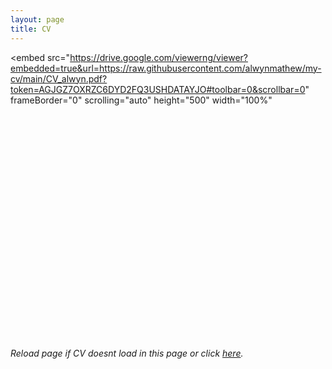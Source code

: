 ```yaml
---
layout: page
title: CV
---
```


<embed
    src="https://drive.google.com/viewerng/viewer?embedded=true&url=https://raw.githubusercontent.com/alwynmathew/my-cv/main/CV_alwyn.pdf?token=AGJGZ7OXRZC6DYD2FQ3USHDATAYJO#toolbar=0&scrollbar=0"
    frameBorder="0"
    scrolling="auto"
    height="500"
    width="100%"
>

<div id="adobe-dc-view" style="height: 360px; width: 500px;"></div>
<script src="https://documentcloud.adobe.com/view-sdk/main.js"></script>
<script type="text/javascript">
  document.addEventListener("adobe_dc_view_sdk.ready", function(){
    var adobeDCView = new AdobeDC.View({clientId: "954c570b56994c22881e4bfd957116d8, divId: "adobe-dc-view"});
    adobeDCView.previewFile({
      content:{ location: 
        { url: "https://raw.githubusercontent.com/alwynmathew/my-cv/main/CV_alwyn.pdf?token=AGJGZ7OXRZC6DYD2FQ3USHDATAYJO"}},
      metaData:{fileName: "CV_alwyn.pdf}
    },
    {
      embedMode: "SIZED_CONTAINER"
    });
  });
</script>


_Reload page if CV doesnt load in this page or click [here](https://raw.githubusercontent.com/alwynmathew/my-cv/main/CV_alwyn.pdf?token=AGJGZ7OXRZC6DYD2FQ3USHDATAYJO)._